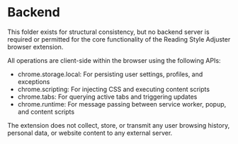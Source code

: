# Backend

This folder exists for structural consistency, but no backend server is required or permitted for the core functionality of the Reading Style Adjuster browser extension.

All operations are client-side within the browser using the following APIs:
- chrome.storage.local: For persisting user settings, profiles, and exceptions
- chrome.scripting: For injecting CSS and executing content scripts
- chrome.tabs: For querying active tabs and triggering updates
- chrome.runtime: For message passing between service worker, popup, and content scripts

The extension does not collect, store, or transmit any user browsing history, personal data, or website content to any external server.
